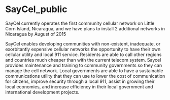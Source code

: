 # SayCel_public

SayCel currently operates the first community cellular network on Little Corn Island, Nicaragua, and we have plans to install 2 additional networks in Nicaragua by August of 2015

SayCel enables developing communities with non-existent, inadequate, or exorbitantly expensive cellular networks the opportunity to have their own cellular utility and local 911 service. Residents are able to call other regions and countries much cheaper than with the current telecom system. Saycel provides maintenance and training to community governments so they can manage the cell network. Local governments are able to have a sustainable communications utility that they can use to lower the cost of communication for citizens, improve security through a local 911, assist in growing their local economies, and increase efficiency in their local government and international development projects.
